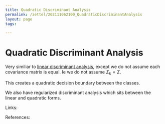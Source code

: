 ```yaml
---
title: Quadratic Discriminant Analysis
permalink: /zettel/202111062100_QuadraticDiscriminantAnalysis
layout: page
tags: 

---
```

# Quadratic Discriminant Analysis

Very similiar to [linear discriminant analysis](202111062039_LinearDiscriminantAnalysis), except we do not assume each covariance matrix is equal. Ie we do not assume $\Sigma_k = \Sigma$.

This creates a quadratic decision boundary between the classes.

We also have regularized discriminant analysis which sits between the linear and quadratic forms.

Links: 

References: 

